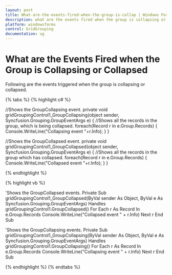 ```yaml
---
layout: post
title: What-are-the-events-fired-when-the-group-is-collap | Windows Forms | Syncfusion
description: what are the events fired when the group is collapsing or collapsed
platform: windowsforms
control: GridGrouping
documentation: ug
---
```


# What are the Events Fired when the Group is Collapsing or Collapsed

Following are the events triggered when the group is collapsing or collapsed.

{% tabs %}
{% highlight c# %}

//Shows the GroupCollapsing event.
private void gridGroupingControl1_GroupCollapsing(object sender, Syncfusion.Grouping.GroupEventArgs e)
{
//Shows all the records in the group, which is being collapsed.
    foreach(Record r in e.Group.Records)
    {
        Console.WriteLine("Collapsing event "+r.Info);
    }
}

//Shows the GroupCollapsed event.
private void gridGroupingControl1_GroupCollapsed(object sender, Syncfusion.Grouping.GroupEventArgs e)
{
//Shows all the records in the group which has collapsed.
    foreach(Record r in e.Group.Records)
    {
        Console.WriteLine("Collapsed event "+r.Info);
    }
}

{% endhighlight  %}

{% highlight vb %}

'Shows the GroupCollapsed events.
Private Sub gridGroupingControl1_GroupCollapsed(ByVal sender As Object, ByVal e As Syncfusion.Grouping.GroupEventArgs) Handles 
gridGroupingControl1.GroupCollapsed()
For Each r As Record In e.Group.Records
    Console.WriteLine("Collapsed event " + r.Info)
Next r
End Sub

'Shows the GroupCollapsing events.
Private Sub gridGroupingControl1_GroupCollapsing(ByVal sender As Object, ByVal e As Syncfusion.Grouping.GroupEventArgs) Handles 
gridGroupingControl1.GroupCollapsing()
For Each r As Record In e.Group.Records
    Console.WriteLine("Collapsing event " + r.Info)
Next r
End Sub

{% endhighlight  %}
{% endtabs %}